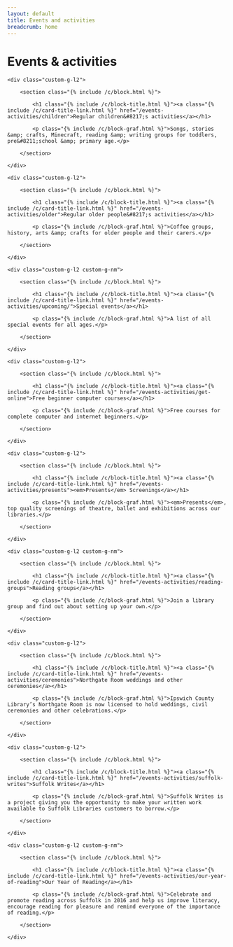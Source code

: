 ```yaml
---
layout: default
title: Events and activities
breadcrumb: home
---
```


<h1 class="{% include /c/page-title.html %}">Events &amp; activities</h1>

<div class="cf">

    <div class="custom-g-l2">

        <section class="{% include /c/block.html %}">

            <h1 class="{% include /c/block-title.html %}"><a class="{% include /c/card-title-link.html %}" href="/events-activities/children">Regular children&#8217;s activities</a></h1>

            <p class="{% include /c/block-graf.html %}">Songs, stories &amp; crafts, Minecraft, reading &amp; writing groups for toddlers, pre&#8211;school &amp; primary age.</p>

        </section>

    </div>

    <div class="custom-g-l2">

        <section class="{% include /c/block.html %}">

            <h1 class="{% include /c/block-title.html %}"><a class="{% include /c/card-title-link.html %}" href="/events-activities/older">Regular older people&#8217;s activities</a></h1>

            <p class="{% include /c/block-graf.html %}">Coffee groups, history, arts &amp; crafts for older people and their carers.</p>

        </section>

    </div>

    <div class="custom-g-l2 custom-g-nm">

        <section class="{% include /c/block.html %}">

            <h1 class="{% include /c/block-title.html %}"><a class="{% include /c/card-title-link.html %}" href="/events-activities/upcoming/">Special events</a></h1>

            <p class="{% include /c/block-graf.html %}">A list of all special events for all ages.</p>

        </section>

    </div>

</div> <!-- end row -->

<div class="cf">

    <div class="custom-g-l2">

        <section class="{% include /c/block.html %}">

            <h1 class="{% include /c/block-title.html %}"><a class="{% include /c/card-title-link.html %}" href="/events-activities/get-online">Free beginner computer courses</a></h1>

            <p class="{% include /c/block-graf.html %}">Free courses for complete computer and internet beginners.</p>

        </section>

    </div>

    <div class="custom-g-l2">

        <section class="{% include /c/block.html %}">

            <h1 class="{% include /c/block-title.html %}"><a class="{% include /c/card-title-link.html %}" href="/events-activities/presents"><em>Presents</em> Screenings</a></h1>

            <p class="{% include /c/block-graf.html %}"><em>Presents</em>, top quality screenings of theatre, ballet and exhibitions across our libraries.</p>

        </section>

    </div>

    <div class="custom-g-l2 custom-g-nm">

        <section class="{% include /c/block.html %}">

            <h1 class="{% include /c/block-title.html %}"><a class="{% include /c/card-title-link.html %}" href="/events-activities/reading-groups">Reading groups</a></h1>

            <p class="{% include /c/block-graf.html %}">Join a library group and find out about setting up your own.</p>

        </section>

    </div>

</div> <!-- end row -->

<div class="cf">

    <div class="custom-g-l2">

        <section class="{% include /c/block.html %}">

            <h1 class="{% include /c/block-title.html %}"><a class="{% include /c/card-title-link.html %}" href="/events-activities/ceremonies">Northgate Room weddings and other ceremonies</a></h1>

            <p class="{% include /c/block-graf.html %}">Ipswich County Library’s Northgate Room is now licensed to hold weddings, civil ceremonies and other celebrations.</p>

        </section>

    </div>

    <div class="custom-g-l2">

        <section class="{% include /c/block.html %}">

            <h1 class="{% include /c/block-title.html %}"><a class="{% include /c/card-title-link.html %}" href="/events-activities/suffolk-writes">Suffolk Writes</a></h1>

            <p class="{% include /c/block-graf.html %}">Suffolk Writes is a project giving you the opportunity to make your written work available to Suffolk Libraries customers to borrow.</p>

        </section>

    </div>

    <div class="custom-g-l2 custom-g-nm">

        <section class="{% include /c/block.html %}">

            <h1 class="{% include /c/block-title.html %}"><a class="{% include /c/card-title-link.html %}" href="/events-activities/our-year-of-reading">Our Year of Reading</a></h1>

            <p class="{% include /c/block-graf.html %}">Celebrate and promote reading across Suffolk in 2016 and help us improve literacy, encourage reading for pleasure and remind everyone of the importance of reading.</p>

        </section>

    </div>

</div> <!-- end row -->
